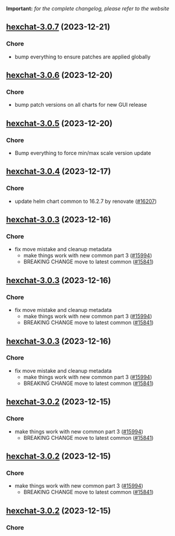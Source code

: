 **Important:**
*for the complete changelog, please refer to the website*




## [hexchat-3.0.7](https://github.com/truecharts/charts/compare/hexchat-3.0.6...hexchat-3.0.7) (2023-12-21)

### Chore

- bump everything to ensure patches are applied globally
  
  


## [hexchat-3.0.6](https://github.com/truecharts/charts/compare/hexchat-3.0.5...hexchat-3.0.6) (2023-12-20)

### Chore

- bump patch versions on all charts for new GUI release
  
  


## [hexchat-3.0.5](https://github.com/truecharts/charts/compare/hexchat-3.0.4...hexchat-3.0.5) (2023-12-20)

### Chore

- Bump everything to force min/max scale version update
  
  


## [hexchat-3.0.4](https://github.com/truecharts/charts/compare/hexchat-3.0.3...hexchat-3.0.4) (2023-12-17)

### Chore

- update helm chart common to 16.2.7 by renovate ([#16207](https://github.com/truecharts/charts/issues/16207))
  
  


## [hexchat-3.0.3](https://github.com/truecharts/charts/compare/hexchat-2.0.12...hexchat-3.0.3) (2023-12-16)

### Chore

- fix move mistake and cleanup metadata
  - make things work with new common part 3 ([#15994](https://github.com/truecharts/charts/issues/15994))
  - BREAKING CHANGE move to latest common ([#15841](https://github.com/truecharts/charts/issues/15841))
  
  


## [hexchat-3.0.3](https://github.com/truecharts/charts/compare/hexchat-2.0.12...hexchat-3.0.3) (2023-12-16)

### Chore

- fix move mistake and cleanup metadata
  - make things work with new common part 3 ([#15994](https://github.com/truecharts/charts/issues/15994))
  - BREAKING CHANGE move to latest common ([#15841](https://github.com/truecharts/charts/issues/15841))
  
  


## [hexchat-3.0.3](https://github.com/truecharts/charts/compare/hexchat-2.0.12...hexchat-3.0.3) (2023-12-16)

### Chore

- fix move mistake and cleanup metadata
  - make things work with new common part 3 ([#15994](https://github.com/truecharts/charts/issues/15994))
  - BREAKING CHANGE move to latest common ([#15841](https://github.com/truecharts/charts/issues/15841))
  
  


## [hexchat-3.0.2](https://github.com/truecharts/charts/compare/hexchat-2.0.12...hexchat-3.0.2) (2023-12-15)

### Chore

- make things work with new common part 3 ([#15994](https://github.com/truecharts/charts/issues/15994))
  - BREAKING CHANGE move to latest common ([#15841](https://github.com/truecharts/charts/issues/15841))
  
  


## [hexchat-3.0.2](https://github.com/truecharts/charts/compare/hexchat-2.0.12...hexchat-3.0.2) (2023-12-15)

### Chore

- make things work with new common part 3 ([#15994](https://github.com/truecharts/charts/issues/15994))
  - BREAKING CHANGE move to latest common ([#15841](https://github.com/truecharts/charts/issues/15841))
  
  


## [hexchat-3.0.2](https://github.com/truecharts/charts/compare/hexchat-2.0.12...hexchat-3.0.2) (2023-12-15)

### Chore

